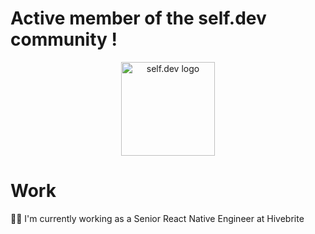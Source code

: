# Active member of the self.dev community !

<p align="center">
  <a href="https://discord.gg/selfdev" target="_blank"><img src="https://github.com/selfdevs/self-dev-logo/blob/main/2023/self_dev_v1.png" width="150" alt="self.dev logo"/></a>
</p>

# Work

👨‍💻 I'm currently working as a Senior React Native Engineer at Hivebrite
